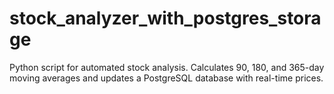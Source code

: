 # stock_analyzer_with_postgres_storage
Python script for automated stock analysis. Calculates 90, 180, and 365-day moving averages and updates a PostgreSQL database with real-time prices.
